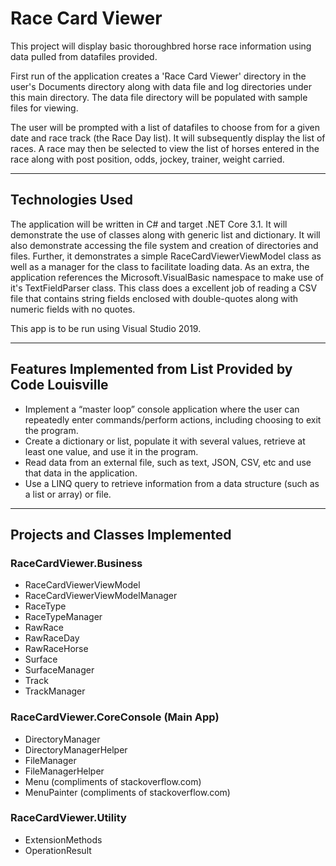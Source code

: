 # Race Card Viewer

This project will display basic thoroughbred horse race information using data pulled from datafiles provided.

First run of the application creates a 'Race Card Viewer' directory in the user's Documents directory along with data file and log directories under this main directory. The data file directory will be populated with sample files for viewing.

The user will be prompted with a list of datafiles to choose from for a given date and race track (the Race Day list). It will subsequently display the list of races. A race may then be selected to view the list of horses entered in the race along with post position, odds, jockey, trainer, weight carried.

---

## Technologies Used

The application will be written in C# and target .NET Core 3.1. It will demonstrate the use of classes along with generic list and dictionary. It will also demonstrate accessing the file system and creation of directories and files.
Further, it demonstrates a simple RaceCardViewerViewModel class as well as a manager for the class to facilitate loading data. As an extra, the application references the Microsoft.VisualBasic namespace to make use of it's TextFieldParser class. This class does a excellent job of reading a CSV file that contains string fields enclosed with double-quotes along with numeric fields with no quotes.

This app is to be run using Visual Studio 2019.

---

## Features Implemented from List Provided by Code Louisville

 - Implement a “master loop” console application where the user can repeatedly enter commands/perform actions, including choosing to exit the program.
 - Create a dictionary or list, populate it with several values, retrieve at least one value, and use it in the program.
 - Read data from an external file, such as text, JSON, CSV, etc and use that data in the application.
 - Use a LINQ query to retrieve information from a data structure (such as a list or array) or file.

---

 ## Projects and Classes Implemented
 
 ### RaceCardViewer.Business
 - RaceCardViewerViewModel
 - RaceCardViewerViewModelManager
 - RaceType
 - RaceTypeManager	
 - RawRace
 - RawRaceDay
 - RawRaceHorse
 - Surface
 - SurfaceManager
 - Track
 - TrackManager
 ### RaceCardViewer.CoreConsole (Main App)
 - DirectoryManager
 - DirectoryManagerHelper
 - FileManager
 - FileManagerHelper
 - Menu (compliments of stackoverflow.com)
 - MenuPainter (compliments of stackoverflow.com)
 ### RaceCardViewer.Utility
 - ExtensionMethods
 - OperationResult
 